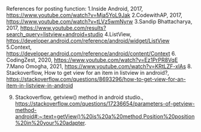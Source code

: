 References for posting function:
1.Inside Android, 2017, https://www.youtube.com/watch?v=Mja5YoL9Jak
2.CodewithAP, 2017, https://www.youtube.com/watch?v=tLVz5wmNyrw
3.Sandip Bhattacharya, 2017, https://www.youtube.com/results?search_query=listview+android+studio
4.ListView, https://developer.android.com/reference/android/widget/ListView
5.Context, https://developer.android.com/reference/android/content/Context
6. CodingZest, 2020, https://www.youtube.com/watch?v=Ez1PrPR8VqE
7.Mano Omogha, 2021, https://www.youtube.com/watch?v=KRtLZF-xlAs
8. Stackoverflow, How to get view for an item in listview in android?, https://stackoverflow.com/questions/8693296/how-to-get-view-for-an-item-in-listview-in-android

9. Stackoverflow, getview() method in android studio., https://stackoverflow.com/questions/17236654/parameters-of-getview-method-android#:~:text=getView()%20is%20a%20method,Position%20position%20in%20your%20adapter.
